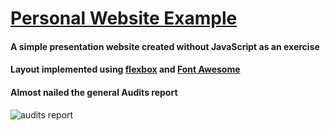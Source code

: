 # [Personal Website Example](https://axbg.github.io/personal-website/)
#### A simple presentation website created without JavaScript as an exercise
#### Layout implemented using [flexbox](https://css-tricks.com/snippets/css/a-guide-to-flexbox/) and [Font Awesome](https://fontawesome.com/)
#### Almost nailed the general Audits report
![audits report](https://i.imgur.com/SjNgSYG.png)

